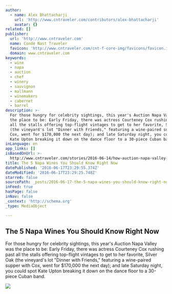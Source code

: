 ```yaml
---
author:
  - name: Alex Bhattacharji
    url: 'http://www.cntraveler.com/contributors/alex-bhattacharji'
    avatar: {}
related: []
publisher:
  url: 'http://www.cntraveler.com'
  name: Condé Nast Traveler
  favicon: 'http://www.cntraveler.com/cnt-f-core-img/favicons/favicon.ico'
  domain: www.cntraveler.com
keywords:
  - wine
  - napa
  - auction
  - chef
  - winery
  - sauvignon
  - mallmann
  - winemakers
  - cabernet
  - barrel
description: >-
  For those hungry for celebrity sightings, this year's Auction Napa Valley was
  the place to be: Early Friday, there was actress Courteney Cox rushing past
  all the stalls offering top-flight vintages to get to her favorite, Silver Oak
  (the vineyard's lot "Dinner with Friends," featuring a wine-paired supper with
  Cox, went for $170,000 the next day); and late Saturday night, you could spot
  Kate Upton breaking it down on the dance floor to a 30-piece Cuban band.
inLanguage: en
app_links: []
isBasedOnUrl: >-
  http://www.cntraveler.com/stories/2016-06-14/how-auction-napa-valley-attracts-star-chefs
title: The 5 Napa Wines You Should Know Right Now
datePublished: '2016-06-17T23:29:55.374Z'
dateModified: '2016-06-17T23:29:25.748Z'
starred: false
sourcePath: _posts/2016-06-17-the-5-napa-wines-you-should-know-right-now.md
inFeed: true
hasPage: false
inNav: false
_context: 'http://schema.org'
_type: MediaObject

---
```

<article style=""><h1>The 5 Napa Wines You Should Know Right Now</h1><p>For those hungry for celebrity sightings, this year's Auction Napa Valley was the place to be: Early Friday, there was actress Courteney Cox rushing past all the stalls offering top-flight vintages to get to her favorite, Silver Oak (the vineyard's lot "Dinner with Friends," featuring a wine-paired supper with Cox, went for $170,000 the next day); and late Saturday night, you could spot Kate Upton breaking it down on the dance floor to a 30-piece Cuban band.</p><img src="http://media.cntraveler.com/photos/575b048bd0e1edf076d961a9/master/pass/auction-napa-valley-Baldacci-Dinner-image-Red-Barn-cr-courtesy.jpg" /></article>